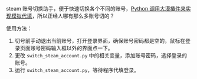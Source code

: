 steam 账号切换助手，便于快速切换各个不同的账号，[Python 调用大漠插件来实现模拟代填](../Python调用大漠插件/README.md)，所以正经人哪有那么多账号切的？

使用方法：

1. 切号前手动退出当前账号，打开登录界面，确保账号密码都是空的，鼠标在登录页面账号密码输入框以外的界面点一下。
2. 更改 `switch_steam_account.py` 中的相关变量，添加账号密码，选择登录的账号。
3. 运行 `switch_steam_account.py`，等待程序代填登录。
